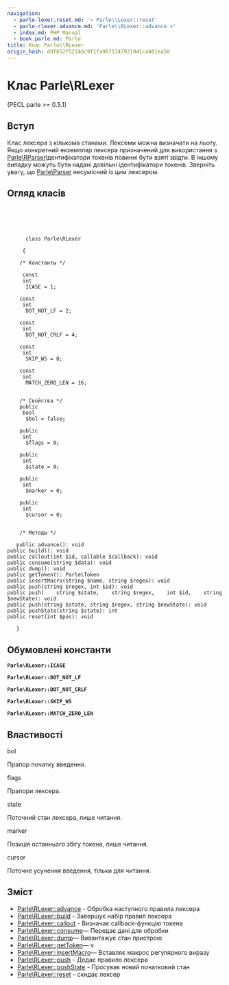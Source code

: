 ```yaml
---
navigation:
  - parle-lexer.reset.md: '« Parle\\Lexer::reset'
  - parle-rlexer.advance.md: 'Parle\\RLexer::advance »'
  - index.md: PHP Manual
  - book.parle.md: Parle
title: Клас Parle\\RLexer
origin_hash: ddf652f5224dc9f1fa9671347921941ca401ea50
---
```

# Клас Parle\\RLexer

(PECL parle >= 0.5.1)

## Вступ

Клас лексера з кількома станами. Лексеми можна визначати на льоту. Якщо конкретний екземпляр лексера призначений для використання з [Parle\\RParser](class.parle-rparser.md)Ідентифікатори токенів повинні бути взяті звідти. В іншому випадку можуть бути надані довільні ідентифікатори токенів. Зверніть увагу, що [Parle\\Parser](class.parle-parser.md) несумісний із цим лексером.

## Огляд класів

```classsynopsis



    
     
      class Parle\RLexer
     
     {

    /* Константы */
    
     const
     int
      ICASE = 1;

    const
     int
      DOT_NOT_LF = 2;

    const
     int
      DOT_NOT_CRLF = 4;

    const
     int
      SKIP_WS = 8;

    const
     int
      MATCH_ZERO_LEN = 16;


    /* Свойства */
    public
     bool
      $bol = false;

    public
     int
      $flags = 0;

    public
     int
      $state = 0;

    public
     int
      $marker = 0;

    public
     int
      $cursor = 0;


    /* Методы */
    
   public advance(): void
public build(): void
public callout(int $id, callable $callback): void
public consume(string $data): void
public dump(): void
public getToken(): Parle\Token
public insertMacro(string $name, string $regex): void
public push(string $regex, int $id): void
public push(    string $state,    string $regex,    int $id,    string $newState): void
public push(string $state, string $regex, string $newState): void
public pushState(string $state): int
public reset(int $pos): void

   }
```

## Обумовлені константи

**`Parle\RLexer::ICASE`**

**`Parle\RLexer::DOT_NOT_LF`**

**`Parle\RLexer::DOT_NOT_CRLF`**

**`Parle\RLexer::SKIP_WS`**

**`Parle\RLexer::MATCH_ZERO_LEN`**

## Властивості

bol

Прапор початку введення.

flags

Прапори лексера.

state

Поточний стан лексера, лише читання.

marker

Позиція останнього збігу токена, лише читання.

cursor

Поточне усунення введення, тільки для читання.

## Зміст

-   [Parle\\RLexer::advance](parle-rlexer.advance.md) \- Обробка наступного правила лексера
-   [Parle\\RLexer::build](parle-rlexer.build.md) \- Завершує набір правил лексера
-   [Parle\\RLexer::callout](parle-rlexer.callout.md) \- Визначає callback-функцію токена
-   [Parle\\RLexer::consume](parle-rlexer.consume.md)— Передає дані для обробки
-   [Parle\\RLexer::dump](parle-rlexer.dump.md)— Вивантажує стан пристрою
-   [Parle\\RLexer::getToken](parle-rlexer.gettoken.md)— v
-   [Parle\\RLexer::insertMacro](parle-rlexer.insertmacro.md)— Вставляє макрос регулярного виразу
-   [Parle\\RLexer::push](parle-rlexer.push.md) \- Додає правило лексера
-   [Parle\\RLexer::pushState](parle-rlexer.pushstate.md) \- Просуває новий початковий стан
-   [Parle\\RLexer::reset](parle-rlexer.reset.md) \- скидає лексер
